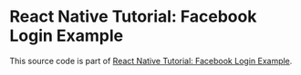 # React Native Tutorial: Facebook Login Example

This source code is part of [React Native Tutorial: Facebook Login Example]().
